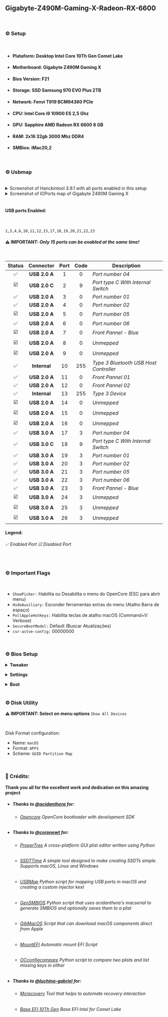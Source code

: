 ## **Gigabyte-Z490M-Gaming-X-Radeon-RX-6600**
<br>

### **⚙️ Setup**

<br>

  - #### **Plataform:** Desktop Intel Core 10Th Gen Comet Lake
  - #### **Motherboard:** Gigabyte Z490M Gaming X
  - #### **Bios Version:** F21
  - #### **Storage:** SSD Samsung 970 EVO Plus 2TB
  - #### **Network:** Fenvi T919 BCM94360 PCIe
  - #### **CPU**: Intel Core i9 10900 ES 2,5 Ghz
  - #### **GPU:** Sapphire AMD Radeon RX 6600 8 GB
  - #### **RAM:** 2x16 32gb 3000 Mhz DDR4
  - #### **SMBios:** iMac20,2 

<br>

### **⚙️ Usbmap** 

<br>

<details><summary>Screenshot of Hanckintool 3.9.1 with all ports enabled in this setup</summary>
<img src="https://user-images.githubusercontent.com/99222756/206858818-cf645e86-7ab7-42b1-9991-87941b01ea11.png" width="100%"/>
</details>

<details><summary>Screenshot of IOPorts map of Gigabyte Z490M Gaming X</summary> 
<img src="https://user-images.githubusercontent.com/99222756/206868553-f577f266-95fb-4549-9bdf-b020a74022b4.png" width="100%"/>
</details>


<br>

#### **USB ports Enabled:** 

<br>

```
1,3,4,6,10,11,12,13,17,18,19,20,21,22,23
```


#### **⚠️ IMPORTANT:** *Only 15 ports can be enabled at the same time!*

<br>

| Status | Connector | Port | Code | Description  | 
|:---:|:---:|:---:|:---:|---|
|✅| **USB 2.0 A** | 1 | 0 | *Port number 04*
|☑️| **USB 2.0 C** | 2 | 9 | *Port type C With Internal Switch*
|✅| **USB 2.0 A** | 3 | 0 | *Port number 01*
|✅| **USB 2.0 A** | 4 | 0 | *Port number 02*
|☑️| **USB 2.0 A** | 5 | 0 | *Port number 05*
|✅| **USB 2.0 A** | 6 | 0 | *Port number 06*
|☑️| **USB 2.0 A** | 7 | 0 | *Front Pannel - Blue*
|☑️| **USB 2.0 A** | 8 | 0 | *Unmepped*
|☑️| **USB 2.0 A** | 9 | 0 | *Unmepped*
|✅| **Internal** | 10 | 255 | *Type 3 Bluetooth USB Host Controller*
|✅| **USB 2.0 A** | 11 | 0 | *Front Pannel 01*
|✅| **USB 2.0 A** | 12 | 0 | *Front Pannel 02*
|✅| **Internal** | 13 | 255 | *Type 3 Device* 
|☑️| **USB 2.0 A** | 14 | 0 | *Unmepped*
|☑️| **USB 2.0 A** | 15 | 0 | *Unmepped*
|☑️| **USB 2.0 A** | 16 | 0 | *Unmepped*
|✅| **USB 3.0 A** | 17 | 3 | *Port number 04*
|✅| **USB 3.0 C** | 18 | 9 | *Port type C With Internal Switch*
|✅| **USB 3.0 A** | 19 | 3 | *Port number 01*
|✅| **USB 3.0 A** | 20 | 3 | *Port number 02*
|✅| **USB 3.0 A** | 21 | 3 | *Port number 05*
|✅| **USB 3.0 A** | 22 | 3 | *Port number 06*
|✅| **USB 3.0 A** | 23 | 3 | *Front Pannel - Blue*
|☑️| **USB 3.0 A** | 24 | 3 | *Unmepped*
|☑️| **USB 3.0 A** | 25 | 3 | *Unmepped*
|☑️| **USB 3.0 A** | 26 | 3 | *Unmepped*

#### **Legend:**

###### ✅ *Enabled Port* ☑ *Disabled Port*

<br>

</details> 


### **⚙️ Important Flags** 

<br>

- `ShowPicker:` Habilita ou Desabilita o menu do OpenCore (ESC para abrir menu)
- `HideAuxiliary:` Esconder ferramentas extras do menu (Atalho Barra de espaço)
- `PollAppleHotKeys:` Habilita teclas de atalho macOS (Command+V: Verbose)
- `SecureBootModel:` Default (Buscar Atualizações)
- `csr-actve-config:` 00000000

<br>

### **⚙️ Bios Setup** 

**<details><summary>Tweaker</summary>**

- CPU Upgrade: `Gaming Profile`
- Enhanced Multi-Core Performance: `Enabled`
- Advanced CPU Settings
  - Hyper-Threading Technology: `Enabled`
  - VT-d: `Enabled`
- Extreme Memory Profile (X.M.P): `Profile1`

</details>

**<details><summary>Settings</summary>**

- Plataform Power
    - Plataform Power Management: `Enabled`
    - PCH ASPM: `Enabled`
- IO Ports
    - Internal Graphics: `Enabled`
    - Above 4G Decoding: `Enabled`
    - Re-Size BAR Support: `Disabled`
    - Super IO Configuration
        - Serial Port: `Enabled`
    - USB Configuration
        - XHCI Hand-off: `Enabled`
    - SATA And RST Configuration
        -SATA Mode Selection: `AHCI`
- Miscellaneous
    - Intel Plataform Trust Technology (PPT): `Enabled`
    - Trust Computing
        - Security Device Support: `Enabled`

</details>

**<details><summary>Boot</summary>**

- CFG Lock: `Disabled`
- Security Option: `System`
- Full Screen Logo Show: `Disabled`
- Fast Boot: `Enabled`
- CSM Support: `Disabled`
- Secure Boot
	- Secure Boot Enable: `Enabled`
	- Secure Boot Mode: `Standard`
  
</details>

<br>

### **⚙️ Disk Utility**  
**⚠️ IMPORTANT: Select on menu options** `Show All Devices`

<br>

Disk Format configuration:

- Name: `macOS`
- Format: `APFS`
- Scheme: `GUID Partition Map`

<br>

### **👑 Crédits:**

**Thank you all for the excellent work and dedication on this amazing project**

* ##### **Thanks to** [@acidanthera](https://github.com/acidanthera) for:

  * ###### [Opencore](https://github.com/acidanthera/OpenCorePkg) *OpenCore bootloader with development SDK*

* ##### **Thanks to** [@corpnewt](https://github.com/corpnewt) for: 

  * ###### [ProperTree](https://github.com/corpnewt/ProperTree) *A cross-platform GUI plist editor written using Python*
  * ###### [SSDTTime](https://github.com/corpnewt/SSDTTime) *A simple tool designed to make creating SSDTs simple. Supports macOS, Linux and Windows*
  * ###### [USBMap](https://github.com/corpnewt/USBMap) *Python script for mapping USB ports in macOS and creating a custom injector kext*
  * ###### [GenSMBIOS](https://github.com/corpnewt/GenSMBIOS) *Python script that uses acidanthera's macserial to generate SMBIOS and optionally saves them to a plist*
  * ###### [GibMacOS](https://github.com/corpnewt/gibMacOS) *Script that can download macOS components direct from Apple*
  * ###### [MountEFI](https://github.com/corpnewt/MountEFI) *Automatic mount EFI Script*
  * ###### [OCconfigcompare](https://github.com/corpnewt/OCConfigCompare) *Python script to compare two plists and list missing keys in either*

* ##### **Thanks to** [@luchina-gabriel](https://github.com/luchina-gabriel) for:

  * ###### [Mcrecovery](https://github.com/luchina-gabriel/macrecovery) *Tool that helps to automate recovery interaction*
  * ###### [Base EFI 10Th Gen](https://github.com/luchina-gabriel/BASE-EFI-INTEL-DESKTOP-10THGEN-COMET-LAKE) *Base EFI Intel for Comet Lake*